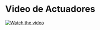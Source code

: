 # Video de Actuadores
[![Watch the video](https://i9.ytimg.com/vi/RRDpHw5XtS4/mq2.jpg?sqp=CIDo5vgF&rs=AOn4CLAMt0gaHiu1FyxNOHOaPJYCpwaCJA)](https://youtu.be/RRDpHw5XtS4)
